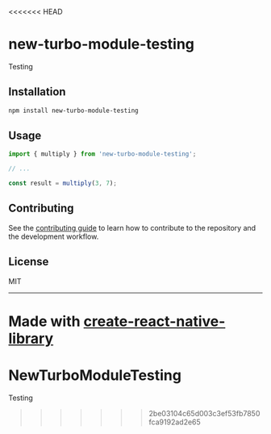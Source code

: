 <<<<<<< HEAD
# new-turbo-module-testing

Testing

## Installation

```sh
npm install new-turbo-module-testing
```

## Usage


```js
import { multiply } from 'new-turbo-module-testing';

// ...

const result = multiply(3, 7);
```


## Contributing

See the [contributing guide](CONTRIBUTING.md) to learn how to contribute to the repository and the development workflow.

## License

MIT

---

Made with [create-react-native-library](https://github.com/callstack/react-native-builder-bob)
=======
# NewTurboModuleTesting
Testing
>>>>>>> 2be03104c65d003c3ef53fb7850fca9192ad2e65
